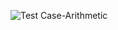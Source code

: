 ![Test Case-Arithmetic](https://user-images.githubusercontent.com/78848865/107745574-84e40980-6d3a-11eb-9c28-e717100d70f3.jpg)
